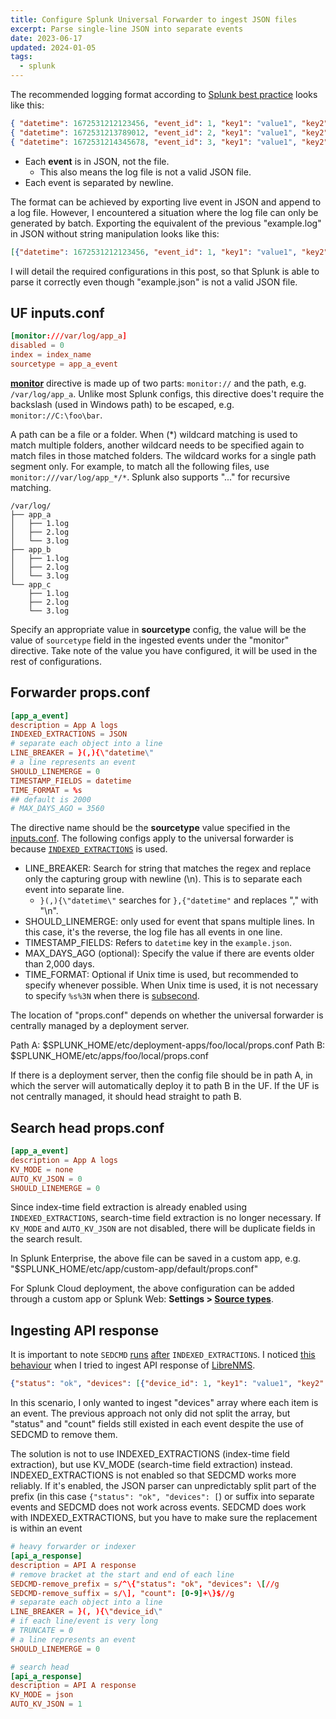 ```yaml
---
title: Configure Splunk Universal Forwarder to ingest JSON files
excerpt: Parse single-line JSON into separate events
date: 2023-06-17
updated: 2024-01-05
tags:
  - splunk
---
```


The recommended logging format according to [Splunk best practice](https://dev.splunk.com/enterprise/docs/developapps/addsupport/logging/loggingbestpractices/#Use-developer-friendly-formats) looks like this:

```json example.log
{ "datetime": 1672531212123456, "event_id": 1, "key1": "value1", "key2": "value2", "key3": "value3" }
{ "datetime": 1672531213789012, "event_id": 2, "key1": "value1", "key2": "value2", "key3": "value3" }
{ "datetime": 1672531214345678, "event_id": 3, "key1": "value1", "key2": "value2", "key3": "value3" }
```

- Each **event** is in JSON, not the file.
  - This also means the log file is not a valid JSON file.
- Each event is separated by newline.

The format can be achieved by exporting live event in JSON and append to a log file. However, I encountered a situation where the log file can only be generated by batch. Exporting the equivalent of the previous "example.log" in JSON without string manipulation looks like this:

```json example.json
[{"datetime": 1672531212123456, "event_id": 1, "key1": "value1", "key2": "value2", "key3": "value3"}, {"datetime": 1672531213789012, "event_id": 2, "key1": "value1", "key2": "value2", "key3": "value3"}, {"datetime": 1672531214345678, "event_id": 3, "key1": "value1", "key2": "value2", "key3": "value3"}]
```

I will detail the required configurations in this post, so that Splunk is able to parse it correctly even though "example.json" is not a valid JSON file.

## UF inputs.conf

```conf $SPLUNK_HOME/etc/deployment-apps/foo/local/inputs.conf
[monitor:///var/log/app_a]
disabled = 0
index = index_name
sourcetype = app_a_event
```

[**monitor**](https://docs.splunk.com/Documentation/Splunk/latest/Admin/Inputsconf#MONITOR:) directive is made up of two parts: `monitor://` and the path, e.g. `/var/log/app_a`. Unlike most Splunk configs, this directive does't require the backslash (used in Windows path) to be escaped, e.g. `monitor://C:\foo\bar`.

A path can be a file or a folder. When (\*) wildcard matching is used to match multiple folders, another wildcard needs to be specified again to match files in those matched folders. The wildcard works for a single path segment only. For example, to match all the following files, use `monitor:///var/log/app_*/*`. Splunk also supports "..." for recursive matching.

```
/var/log/
├── app_a
│   ├── 1.log
│   ├── 2.log
│   └── 3.log
├── app_b
│   ├── 1.log
│   ├── 2.log
│   └── 3.log
└── app_c
    ├── 1.log
    ├── 2.log
    └── 3.log
```

Specify an appropriate value in **sourcetype** config, the value will be the value of `sourcetype` field in the ingested events under the "monitor" directive. Take note of the value you have configured, it will be used in the rest of configurations.

## Forwarder props.conf

```conf props.conf
[app_a_event]
description = App A logs
INDEXED_EXTRACTIONS = JSON
# separate each object into a line
LINE_BREAKER = }(,){\"datetime\"
# a line represents an event
SHOULD_LINEMERGE = 0
TIMESTAMP_FIELDS = datetime
TIME_FORMAT = %s
## default is 2000
# MAX_DAYS_AGO = 3560
```

The directive name should be the **sourcetype** value specified in the [inputs.conf](#App-specific-inputs-conf). The following configs apply to the universal forwarder is because [`INDEXED_EXTRACTIONS`](https://docs.splunk.com/Documentation/Splunk/latest/Data/Extractfieldsfromfileswithstructureddata#Field_extraction_settings_for_forwarded_structured_data_must_be_configured_on_the_forwarder) is used.

- LINE_BREAKER: Search for string that matches the regex and replace only the capturing group with newline (\n). This is to separate each event into separate line.
  - `}(,){\"datetime\"` searches for `},{"datetime"` and replaces "," with "\n".
- SHOULD_LINEMERGE: only used for event that spans multiple lines. In this case, it's the reverse, the log file has all events in one line.
- TIMESTAMP_FIELDS: Refers to `datetime` key in the `example.json`.
- MAX_DAYS_AGO (optional): Specify the value if there are events older than 2,000 days.
- TIME_FORMAT: Optional if Unix time is used, but recommended to specify whenever possible. When Unix time is used, it is not necessary to specify `%s%3N` when there is [subsecond](https://docs.splunk.com/Documentation/Splunk/latest/SearchReference/Commontimeformatvariables).

The location of "props.conf" depends on whether the universal forwarder is centrally managed by a deployment server.

Path A: $SPLUNK_HOME/etc/deployment-apps/foo/local/props.conf
Path B: $SPLUNK_HOME/etc/apps/foo/local/props.conf

If there is a deployment server, then the config file should be in path A, in which the server will automatically deploy it to path B in the UF. If the UF is not centrally managed, it should head straight to path B.

## Search head props.conf

```conf props.conf
[app_a_event]
description = App A logs
KV_MODE = none
AUTO_KV_JSON = 0
SHOULD_LINEMERGE = 0
```

Since index-time field extraction is already enabled using `INDEXED_EXTRACTIONS`, search-time field extraction is no longer necessary. If `KV_MODE` and `AUTO_KV_JSON` are not disabled, there will be duplicate fields in the search result.

In Splunk Enterprise, the above file can be saved in a custom app, e.g. "$SPLUNK_HOME/etc/app/custom-app/default/props.conf"

For Splunk Cloud deployment, the above configuration can be added through a custom app or Splunk Web: **Settings > [Source types](https://docs.splunk.com/Documentation/SplunkCloud/latest/Data/Managesourcetypes)**.

## Ingesting API response

It is important to note `SEDCMD` [runs](https://www.aplura.com/assets/pdf/props_conf_order.pdf) [after](https://wiki.splunk.com/Community:HowIndexingWorks) `INDEXED_EXTRACTIONS`. I noticed [this behaviour](https://community.splunk.com/t5/Getting-Data-In/SEDCMD-not-actually-replacing-data-during-indexing/m-p/387812/highlight/true#M69511) when I tried to ingest API response of [LibreNMS](https://gitlab.com/curben/splunk-scripts/-/tree/main/TA-librenms-data-poller?ref_type=heads).

```json
{"status": "ok", "devices": [{"device_id": 1, "key1": "value1", "key2": "value2"}, {"device_id": 2, "key1": "value1", "key2": "value2"}, {"device_id": 3, "key1": "value1", "key2": "value2"}], "count": 3}
```

In this scenario, I only wanted to ingest "devices" array where each item is an event. The previous approach not only did not split the array, but "status" and "count" fields still existed in each event despite the use of SEDCMD to remove them.

The solution is not to use INDEXED_EXTRACTIONS (index-time field extraction), but use KV_MODE (search-time field extraction) instead. INDEXED_EXTRACTIONS is not enabled so that SEDCMD works more reliably.  If it's enabled, the JSON parser can unpredictably split part of the prefix (in this case `{"status": "ok", "devices": [`) or suffix into separate events and SEDCMD does not work across events. SEDCMD does work with INDEXED_EXTRACTIONS, but you have to make sure the replacement is within an event

```conf props.conf
# heavy forwarder or indexer
[api_a_response]
description = API A response
# remove bracket at the start and end of each line
SEDCMD-remove_prefix = s/^\{"status": "ok", "devices": \[//g
SEDCMD-remove_suffix = s/\], "count": [0-9]+\}$//g
# separate each object into a line
LINE_BREAKER = }(, ){\"device_id\"
# if each line/event is very long
# TRUNCATE = 0
# a line represents an event
SHOULD_LINEMERGE = 0

```

```conf props.conf
# search head
[api_a_response]
description = API A response
KV_MODE = json
AUTO_KV_JSON = 1
```
